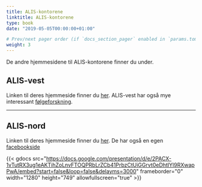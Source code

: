 ```yaml
---
title: ALIS-kontorene
linktitle: ALIS-kontorene
type: book
date: "2019-05-05T00:00:00+01:00"

# Prev/next pager order (if `docs_section_pager` enabled in `params.toml`)
weight: 3
---
```


De andre hjemmesidene til ALIS-kontorene finner du under.

## ALIS-vest

Linken til deres hjemmeside finner du [her](https://www.bergen.kommune.no/hvaskjer/tema/alis-vest).
ALIS-vest har også mye interessant [følgeforskning](https://www.bergen.kommune.no/hvaskjer/tema/alis-vest/folgeforskning/folgeforskning-alis-vest).

---

## ALIS-nord

Linken til deres hjemmeside finner du [her](https://www.alis-nord.no/?lang=no_NO). De har også en egen [facebookside](https://www.facebook.com/ALISNord/?view_public_for=107949851038117)


{{< gdocs src="https://docs.google.com/presentation/d/e/2PACX-1vTutRX3ug1eAKTihZoLnvFTOQPRbLrZCb41PrbzCtUiGGrvt0eDhtIYl9RXwapPwA/embed?start=false&loop=false&delayms=3000" frameborder="0" width="1280" height="749" allowfullscreen="true" >}}
